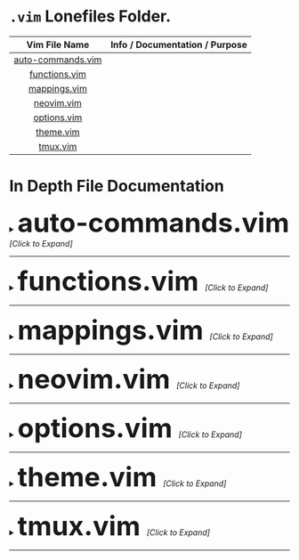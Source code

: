 <!-- Link to the files. -->
[auto-commands.vim]: auto-commands.vim
[functions.vim]: functions.vim
[mappings.vim]: mappings.vim
[neovim.vim]: neovim.vim
[options.vim]: options.vim
[theme.vim]: theme.vim
[tmux.vim]: tmux.vim

# `.vim` Lonefiles Folder.

| Vim File Name       | Info / Documentation / Purpose |
| :-----------------: | :----------------------------: |
| [auto-commands.vim] |                                |
| [functions.vim]     |                                |
| [mappings.vim]      |                                |
| [neovim.vim]        |                                |
| [options.vim]       |                                |
| [theme.vim]         |                                |
| [tmux.vim]          |                                |

# In Depth File Documentation

<details> <summary> <b> <font size="+4"> auto-commands.vim </font> </b>
                    <i> [Click to Expand] </i>
          </summary> <p>
This file contains my vim autocommands according to my preference. Here is what they do:

 1) I have an autocommand that makes vim NOT automatiically comment a new opened line if
 there is a commented line before that line. This is achieved by removing `c`, `r` and `o`
 options from the formatoptions by `formatoptions-=cro`.
 More over:
    ```
    r : Automatically insert the comment symbol after hitting <Enter> in Insert mode.
    c : Auto-wrap comments using textwidth, inserting the comment symbol automatically.
    o : Automatically insert the comment symbol after hitting 'o' or 'O' in Normal mode.
    ```
---

 2) Automatically resize windows (to equal sizes) when the terminal size is changed. This
 is done by doing `<C-w>=` everytime vim is resized.

---

 3) Always jump to the last known cursor position, if a valid position is known. Don't
 do it, if inside a commit message or an event handler. This is done by doing a normal mode
 command that basically goes to the last saved position which is stored as a mark. The
 mark register in which the last cursor position is stored in is `"`. We know that to go
 to a marked register in vim we have to press `` ` `` and then enter the marked register
 we want to go to. So our final command we have becomes `` g`\" ``.

 * Note: We have to escape `"` and before doing the command we need to also check if we
 are inside a commit message or an event handler.Now even if we close the file and open
 it again, vim will jump to the last position we were at before we close the file `:)`.

---

 4) Use hybrid line numbers when I am in normal mode and absolute line numbers when I am in
 insert mode. This is done by having an autocommand that `set relativenumber` when I am in
 normal mode and when I enter insert mode `set norelativenumber`.

---

 5) An auto command to detect any file that starts with `.bash_` or `.bash-` as a bash
 file, which are also hidden files.

---

 6) Additional autocommands to help vim detect a filetype according to my preference, ONLY
 if vim fails to detect it.

 * Note: There is a difference between: set `filetype=sh` and `setfiletype sh`. The first
 one tells vim to set the filetype. The second tells vim to ONLY set the filetype, if no
 filetype was was previously detected or set.

---

 7) An autocommand to override my actual formatting mapping that indents the entire file,
 if the file is a JSON file. This new mapping uses a nice JSON file indenting tool to make
 the entire file pretty and formatted the way I like my JSON files to be formatted.

---

 8) An autocommand that changes my current directory, if I enter a file in another
 directory. The directory is changes to the new file's directory.

 * Tip: This works quite magically with TMUX, as you can open a tmux pane that is already
 in the path of the file you are working on (this helps when working with multiple files
 in multiple directories).

---

 9) Open new buffers/files in a new tab (stops piling or opening things on top of one pane).

</p> </details>

---

<details> <summary> <b> <font size="+4"> functions.vim </font> </b>
                    <i> [Click to Expand] </i>
          </summary> <p>

| Function | Info / Documentation / Purpose |
| :------: | :----------------------------: |
|          |  |

</p> </details>

---

<details> <summary> <b> <font size="+4"> mappings.vim </font> </b>
                    <i> [Click to Expand] </i>
          </summary> <p>

| Mapping | Info / Documentation / Purpose |
| :-----: | :----------------------------: |
|         |  |

</p> </details>

---

<details> <summary> <b> <font size="+4"> neovim.vim </font> </b>
                    <i> [Click to Expand] </i>
          </summary> <p>

| Vim File Name       | Info / Documentation / Purpose |
| :-----------------: | :----------------------------: |
|                     |  |

</p> </details>

---

<details> <summary> <b> <font size="+4"> options.vim </font> </b>
                    <i> [Click to Expand] </i>
          </summary> <p>

|              Option Set              |          Info / Documentation / Purpose         |
| :----------------------------------: | :---------------------------------------------: |
| `autoindent`                         | Turns vim's Auto Indentation on.                |
| `colorcolumn=90`                     | Set a vertical line at 90-th char in line.      |

</p> </details>

---

<details> <summary> <b> <font size="+4"> theme.vim </font> </b>
                    <i> [Click to Expand] </i>
          </summary> <p>

| Vim File Name       | Info / Documentation / Purpose |
| :-----------------: | :----------------------------: |
|                     |  |

</p> </details>

---

<details> <summary> <b> <font size="+4"> tmux.vim </font> </b>
                    <i> [Click to Expand] </i>
          </summary> <p>

| Vim File Name       | Info / Documentation / Purpose |
| :-----------------: | :----------------------------: |
|                     |  |

</p> </details>

---
